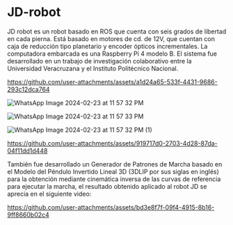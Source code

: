 # JD-robot

JD robot es un robot basado en ROS que cuenta con seis grados de libertad en cada pierna. Está basado en motores de cd. de 12V, que cuentan con caja de reducción tipo planetario y encoder ópticos incrementales. La computadora embarcada es una Raspberry Pi 4 modelo B. El sistema fue desarrollado en un trabajo de investigación colaborativo entre la Universidad Veracruzana y el Instituto Politécnico Nacional.

https://github.com/user-attachments/assets/a1d24a65-533f-4431-9686-293c12dca764

![WhatsApp Image 2024-02-23 at 11 57 32 PM](https://github.com/user-attachments/assets/00987c9a-d770-494e-b709-f6a4d8376c55)

![WhatsApp Image 2024-02-23 at 11 57 33 PM](https://github.com/user-attachments/assets/70eaaa1a-63c2-4eb6-844c-2094cc648e39)

![WhatsApp Image 2024-02-23 at 11 57 32 PM (1)](https://github.com/user-attachments/assets/e77a5cfb-d4c1-44c6-b9f7-fbe94adddf48)

https://github.com/user-attachments/assets/919717d0-2703-4d28-87da-04f11dd1d448

También fue desarrollado un Generador de Patrones de Marcha basado en el Modelo del Péndulo Invertido Lineal 3D (3DLIP por sus siglas en inglés) para la obtención mediante cinemática inversa de las curvas de referencia para ejecutar la marcha, el resultado obtenido aplicado al robot JD se aprecia en el siguiente video:

https://github.com/user-attachments/assets/bd3e8f7f-09f4-4915-8b16-9ff8660b02c4



